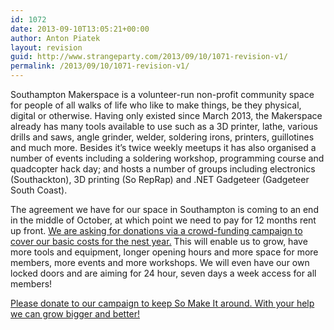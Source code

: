 ```yaml
---
id: 1072
date: 2013-09-10T13:05:21+00:00
author: Anton Piatek
layout: revision
guid: http://www.strangeparty.com/2013/09/10/1071-revision-v1/
permalink: /2013/09/10/1071-revision-v1/
---
```

Southampton Makerspace is a volunteer-run non-profit community space for people of all walks of life who like to make things, be they physical, digital or otherwise. Having only existed since March 2013, the Makerspace already has many tools available to use such as a 3D printer, lathe, various drills and saws, angle grinder, welder, soldering irons, printers, guillotines and much more. Besides it&#8217;s twice weekly meetups it has also organised a number of events including a soldering workshop, programming course and quadcopter hack day; and hosts a number of groups including electronics (Southackton), 3D printing (So RepRap) and .NET Gadgeteer (Gadgeteer South Coast).

The agreement we have for our space in Southampton is coming to an end in the middle of October, at which point we need to pay for 12 months rent up front. [We are asking for donations via a crowd-funding campaign to cover our basic costs for the nest year.](https://www.crowdtilt.com/campaigns/fundraiser-for-so-make-it) This will enable us to grow, have more tools and equipment, longer opening hours and more space for more members, more events and more workshops. We will even have our own locked doors and are aiming for 24 hour, seven days a week access for all members!



[Please donate to our campaign to keep So Make It around. With your help we can grow bigger and better!](https://www.crowdtilt.com/campaigns/fundraiser-for-so-make-it)

&nbsp;